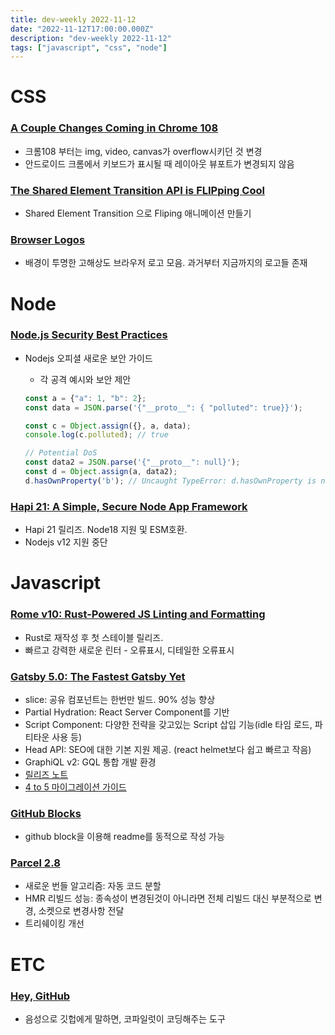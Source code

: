 ```yaml
---
title: dev-weekly 2022-11-12
date: "2022-11-12T17:00:00.000Z"
description: "dev-weekly 2022-11-12"
tags: ["javascript", "css", "node"]
---
```


# CSS

### **[A Couple Changes Coming in Chrome 108](https://css-tricks.com/a-couple-changes-coming-in-chrome-108)**

- 크롬108 부터는 img, video, canvas가 overflow시키던 것 변경
- 안드로이드 크롬에서 키보드가 표시될 때 레이아웃 뷰포트가 변경되지 않음

### **[The Shared Element Transition API is FLIPping Cool](https://chriscoyier.net/2022/10/21/the-shared-element-transition-api-is-fliping-cool)**

- Shared Element Transition 으로 Fliping 애니메이션 만들기

### **[Browser Logos](https://github.com/alrra/browser-logos)**

- 배경이 투명한 고해상도 브라우저 로고 모음. 과거부터 지금까지의 로고들 존재

# Node

### **[Node.js Security Best Practices](https://nodejs.org/en/docs/guides/security/)**

- Nodejs 오피셜 새로운 보안 가이드
    - 각 공격 예시와 보안 제안
    
    ```jsx
    const a = {"a": 1, "b": 2};
    const data = JSON.parse('{"__proto__": { "polluted": true}}');
    
    const c = Object.assign({}, a, data);
    console.log(c.polluted); // true
    
    // Potential DoS
    const data2 = JSON.parse('{"__proto__": null}');
    const d = Object.assign(a, data2);
    d.hasOwnProperty('b'); // Uncaught TypeError: d.hasOwnProperty is not a function
    ```
    

### **[Hapi 21: A Simple, Secure Node App Framework](https://github.com/hapijs/hapi/releases/tag/v21.0.0)**

- Hapi 21 릴리즈.  Node18 지원 및 ESM호환.
- Nodejs v12 지원 중단

# Javascript

### **[Rome v10: Rust-Powered JS Linting and Formatting](https://rome.tools/blog/2022/11/08/rome-10/)**

- Rust로 재작성 후 첫 스테이블 릴리즈.
- 빠르고 강력한 새로운 린터 - 오류표시, 디테일한 오류표시

### **[Gatsby 5.0: The Fastest Gatsby Yet](https://www.gatsbyjs.com/blog/gatsby-5/)**

- slice: 공유 컴포넌트는 한번만 빌드. 90% 성능 향상
- Partial Hydration: React Server Component를 기반
- Script Component: 다양한 전략을 갖고있는 Script 삽입 기능(idle 타임 로드, 파티타운 사용 등)
- Head API: SEO에 대한 기본 지원 제공. (react helmet보다 쉽고 빠르고 작음)
- GraphiQL v2: GQL 통합 개발 환경
- [릴리즈 노트](https://www.gatsbyjs.com/docs/reference/release-notes/v5.0/)
- [4 to 5 마이그레이션 가이드](https://www.gatsbyjs.com/docs/reference/release-notes/migrating-from-v4-to-v5/)

### **[GitHub Blocks](https://blocks.githubnext.com/)**

- github block을 이용해 readme를 동적으로 작성 가능

### **[Parcel 2.8](https://parceljs.org/blog/v2-8-0/)**

- 새로운 번들 알고리즘: 자동 코드 분할
- HMR 리빌드 성능: 종속성이 변경된것이 아니라면 전체 리빌드 대신 부분적으로 변경, 소켓으로 변경사항 전달
- 트리쉐이킹 개선

# ETC

### **[Hey, GitHub](https://githubnext.com/projects/hey-github)**

- 음성으로 깃헙에게 말하면, 코파일럿이 코딩해주는 도구